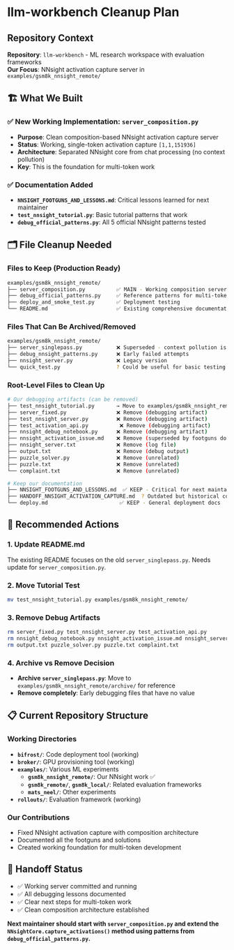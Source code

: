# llm-workbench Cleanup Plan

## Repository Context
**Repository**: `llm-workbench` - ML research workspace with evaluation frameworks  
**Our Focus**: NNsight activation capture server in `examples/gsm8k_nnsight_remote/`

## 🏗️ What We Built

### ✅ New Working Implementation: `server_composition.py`
- **Purpose**: Clean composition-based NNsight activation capture server
- **Status**: Working, single-token activation capture `[1,1,151936]`
- **Architecture**: Separated NNsight core from chat processing (no context pollution)
- **Key**: This is the foundation for multi-token work

### ✅ Documentation Added
- **`NNSIGHT_FOOTGUNS_AND_LESSONS.md`**: Critical lessons learned for next maintainer
- **`test_nnsight_tutorial.py`**: Basic tutorial patterns that work
- **`debug_official_patterns.py`**: All 5 official NNsight patterns tested

## 🗂️ File Cleanup Needed

### Files to Keep (Production Ready)
```bash
examples/gsm8k_nnsight_remote/
├── server_composition.py          ✅ MAIN - Working composition server
├── debug_official_patterns.py     ✅ Reference patterns for multi-token work  
├── deploy_and_smoke_test.py       ✅ Deployment testing
└── README.md                      ✅ Existing comprehensive documentation
```

### Files That Can Be Archived/Removed
```bash
examples/gsm8k_nnsight_remote/
├── server_singlepass.py           ❌ Superseded - context pollution issues
├── debug_nnsight_patterns.py      ❌ Early failed attempts
├── nnsight_server.py              ❌ Legacy version
└── quick_test.py                  ? Could be useful for basic testing
```

### Root-Level Files to Clean Up
```bash
# Our debugging artifacts (can be removed)
├── test_nnsight_tutorial.py       → Move to examples/gsm8k_nnsight_remote/
├── server_fixed.py                ❌ Remove (debugging artifact)
├── test_nnsight_server.py         ❌ Remove (debugging artifact)  
├── test_activation_api.py          ❌ Remove (debugging artifact)
├── nnsight_debug_notebook.py      ❌ Remove (debugging artifact)
├── nnsight_activation_issue.md    ❌ Remove (superseded by footguns doc)
├── nnsight_server.txt             ❌ Remove (log file)
├── output.txt                     ❌ Remove (debug output)
├── puzzle_solver.py               ❌ Remove (unrelated)
├── puzzle.txt                     ❌ Remove (unrelated)
└── complaint.txt                  ❌ Remove (unrelated)

# Keep our documentation
├── NNSIGHT_FOOTGUNS_AND_LESSONS.md  ✅ KEEP - Critical for next maintainer
├── HANDOFF_NNSIGHT_ACTIVATION_CAPTURE.md  ? Outdated but historical context
└── deploy.md                       ✅ KEEP - General deployment docs
```

## 🎯 Recommended Actions

### 1. Update README.md
The existing README focuses on the old `server_singlepass.py`. Needs update for `server_composition.py`.

### 2. Move Tutorial Test
```bash
mv test_nnsight_tutorial.py examples/gsm8k_nnsight_remote/
```

### 3. Remove Debug Artifacts
```bash
rm server_fixed.py test_nnsight_server.py test_activation_api.py 
rm nnsight_debug_notebook.py nnsight_activation_issue.md nnsight_server.txt
rm output.txt puzzle_solver.py puzzle.txt complaint.txt
```

### 4. Archive vs Remove Decision
- **Archive `server_singlepass.py`**: Move to `examples/gsm8k_nnsight_remote/archive/` for reference
- **Remove completely**: Early debugging files that have no value

## 📋 Current Repository Structure

### Working Directories
- **`bifrost/`**: Code deployment tool (working)
- **`broker/`**: GPU provisioning tool (working)  
- **`examples/`**: Various ML experiments
  - **`gsm8k_nnsight_remote/`**: Our NNsight work ✅
  - **`gsm8k_remote/`**, **`gsm8k_local/`**: Related evaluation frameworks
  - **`mats_neel/`**: Other experiments
- **`rollouts/`**: Evaluation framework (working)

### Our Contributions
- Fixed NNsight activation capture with composition architecture
- Documented all the footguns and solutions
- Created working foundation for multi-token development

## 🚀 Handoff Status
- ✅ Working server committed and running
- ✅ All debugging lessons documented  
- ✅ Clear next steps for multi-token work
- ✅ Clean composition architecture established

**Next maintainer should start with `server_composition.py` and extend the `NNsightCore.capture_activations()` method using patterns from `debug_official_patterns.py`.**